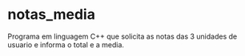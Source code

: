 # notas_media

Programa em linguagem C++ que solicita as notas das 3 unidades de usuario e informa o total e a media.
